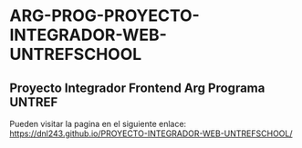 # ARG-PROG-PROYECTO-INTEGRADOR-WEB-UNTREFSCHOOL
<h2>Proyecto Integrador Frontend Arg Programa UNTREF</h2>

Pueden visitar la pagina en el siguiente enlace: https://dnl243.github.io/PROYECTO-INTEGRADOR-WEB-UNTREFSCHOOL/
